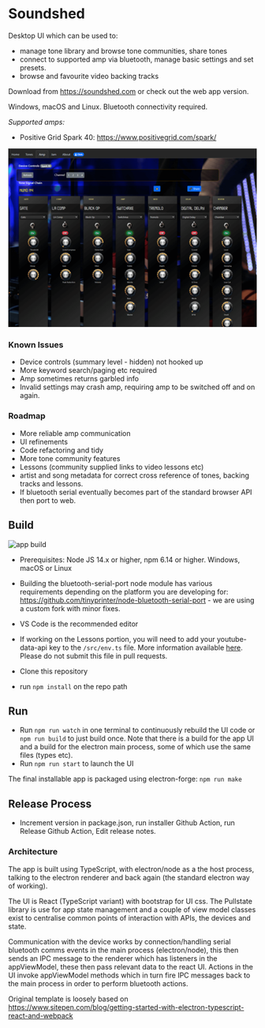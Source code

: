 # Soundshed

Desktop UI which can be used to:
- manage tone library and browse tone communities, share tones
- connect to supported amp via bluetooth, manage basic settings and set presets.
- browse and favourite video backing tracks

Download from https://soundshed.com or check out the web app version.

Windows, macOS and Linux. Bluetooth connectivity required.

*Supported amps:*
- Positive Grid Spark 40: https://www.positivegrid.com/spark/

![](docs/screens/ui.png)


### Known Issues
- Device controls (summary level - hidden) not hooked up
- More keyword search/paging etc required
- Amp sometimes returns garbled info
- Invalid settings may crash amp, requiring amp to be switched off and on again.

### Roadmap

- More reliable amp communication
- UI refinements
- Code refactoring and tidy
- More tone community features
- Lessons (community supplied links to video lessons etc)
- artist and song metadata for correct cross reference of tones, backing tracks and lessons.
- If bluetooth serial eventually becomes part of the standard browser API then port to web.

## Build
![app build](https://github.com/soundshed/soundshed-app/workflows/app%20build/badge.svg)
- Prerequisites: Node JS 14.x or higher, npm 6.14 or higher. Windows, macOS or Linux

- Building the bluetooth-serial-port node module has various requirements depending on the platform you are developing for: https://github.com/tinyprinter/node-bluetooth-serial-port - we are using a custom fork with minor fixes.

- VS Code is the recommended editor

- If working on the Lessons portion, you will need to add your youtube-data-api key to the `/src/env.ts` file. More information available [here](https://developers.google.com/youtube/v3/getting-started). Please do not submit this file in pull requests.

- Clone this repository
- run `npm install` on the repo path

## Run
- Run `npm run watch` in one terminal to continuously rebuild the UI code or `npm run build` to just build once. Note that there is a build for the app UI and a build for the electron main process, some of which use the same files (types etc).
- Run `npm run start` to launch the UI


The final installable app is packaged using electron-forge:
`npm run make`

## Release Process
- Increment version in package.json, run installer Github Action, run Release Github Action, Edit release notes.

### Architecture
The app is built using TypeScript, with electron/node as a the host process, talking to the electron renderer and back again (the standard electron way of working).

The UI is React (TypeScript variant) with bootstrap for UI css. The Pullstate library is use for app state management and a couple of view model classes exist to centralise common points of interaction with APIs, the devices and state.

Communication with the device works by connection/handling serial bluetooth comms events in the main process (electron/node), this then sends an IPC message to the renderer which has listeners in the appViewModel, these then pass relevant data to the react UI. Actions in the UI invoke appViewModel methods which in turn fire IPC messages back to the main process in order to perform bluetooth actions.

Original template is loosely based on https://www.sitepen.com/blog/getting-started-with-electron-typescript-react-and-webpack

